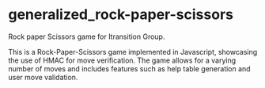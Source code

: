 # generalized_rock-paper-scissors
Rock paper Scissors game for Itransition Group.

This is a Rock-Paper-Scissors game implemented in Javascript, showcasing the use of HMAC for move verification. The game allows for a varying number of moves and includes features such as help table generation and user move validation.
